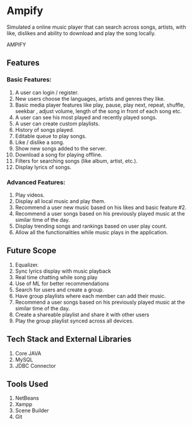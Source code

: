 # Ampify
Simulated a online music player that can search across songs, artists, with like, dislikes and ability to download and play the song locally.

AMPIFY
## Features

### Basic Features: 
1. A user can login / register. 
2. New users choose the languages, artists and genres they like. 
3. Basic media player features like play, pause, play next, repeat, shuffle, seekbar , adjust     volume, length of the song in front of each song etc. 
4. A user can see his most played and recently played songs. 
5. A user can create custom playlists. 
6. History of songs played.
7. Editable queue to play songs. 
8. Like / dislike a song. 
9. Show new songs added to the server. 
10. Download a song for playing offline. 
11. Filters for searching songs (like album, artist, etc.). 
12. Display lyrics of songs. 

### Advanced Features: 
1. Play videos. 
2. Display all local music and play them. 
3. Recommend a user new music based on his likes and basic feature #2.
4. Recommend a user songs based on his previously played music at the similar time of the day. 
5. Display trending songs and rankings based on user play count. 
6. Allow all the functionalities while music plays in the application.


## Future Scope
1. Equalizer.
2. Sync lyrics display with music playback
3. Real time chatting while song play
4. Use of ML for better recommendations
5. Search for users and create a group.
6. Have group playlists where each member can add their music.
7. Recommend a user songs based on his previously played music at the similar time of the day.
8. Create a shareable playlist and share it with other users
9. Play the group playlist synced across all devices.


## Tech Stack and External Libraries
1. Core JAVA
2. MySQL
3. JDBC Connector

## Tools Used
1. NetBeans
2. Xampp
3. Scene Builder
4. Git
